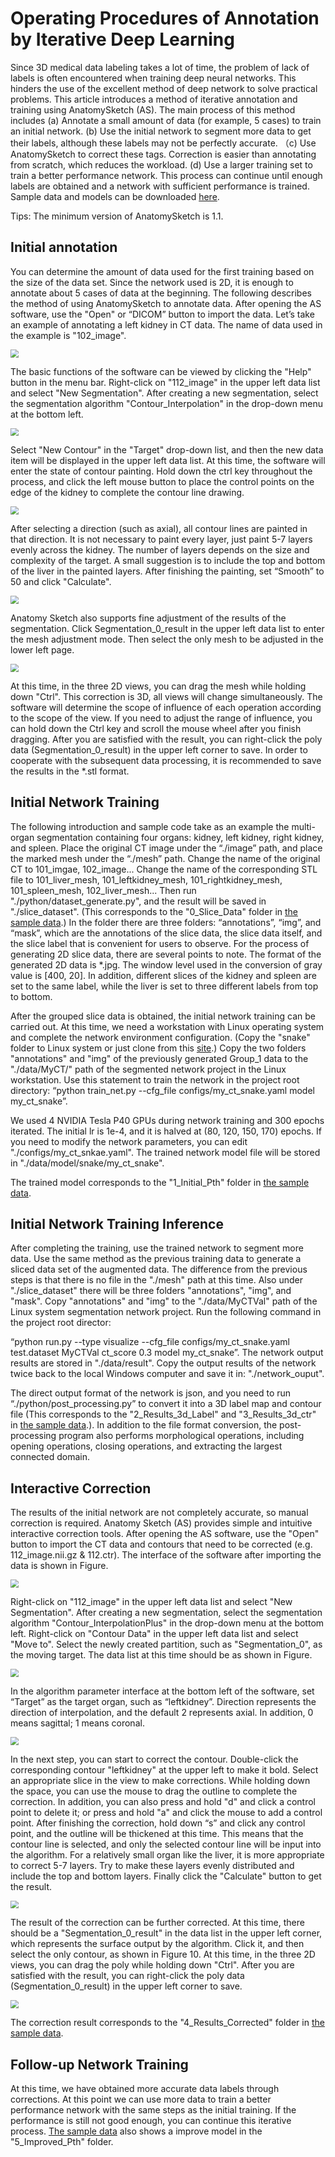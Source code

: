 # Operating Procedures of Annotation by Iterative Deep Learning

Since 3D medical data labeling takes a lot of time, the problem of lack of labels is often encountered when training deep neural networks. This hinders the use of the excellent method of deep network to solve practical problems. This article introduces a method of iterative annotation and training using AnatomySketch (AS). The main process of this method includes (a) Annotate a small amount of data (for example, 5 cases) to train an initial network. (b) Use the initial network to segment more data to get their labels, although these labels may not be perfectly accurate. （c) Use AnatomySketch to correct these tags. Correction is easier than annotating from scratch, which reduces the workload. (d) Use a larger training set to train a better performance network. This process can continue until enough labels are obtained and a network with sufficient performance is trained. Sample data and models can be downloaded [here](https://1drv.ms/u/s!AiAogjEIFaXOgcM-sEa-0yiM1wZsfQ?e=Xema6Z).

Tips: The minimum version of AnatomySketch is 1.1.

## Initial annotation

You can determine the amount of data used for the first training based on the size of the data set. Since the network used is 2D, it is enough to annotate about 5 cases of data at the beginning. The following describes the method of using AnatomySketch to annotate data. After opening the AS software, use the "Open" or “DICOM” button to import the data. Let’s take an example of annotating a left kidney in CT data. The name of data used in the example is "102_image". 

<img src=".\figures\fig1.png" style="zoom:80%;" />

The basic functions of the software can be viewed by clicking the "Help" button in the menu bar. Right-click on "112_image" in the upper left data list and select "New Segmentation". After creating a new segmentation, select the segmentation algorithm "Contour_Interpolation" in the drop-down menu at the bottom left.

<img src=".\figures\fig2.png" style="zoom:80%;" />

Select "New Contour" in the "Target" drop-down list, and then the new data item will be displayed in the upper left data list. At this time, the software will enter the state of contour painting. Hold down the ctrl key throughout the process, and click the left mouse button to place the control points on the edge of the kidney to complete the contour line drawing. 

<img src=".\figures\fig3.png" style="zoom:80%;" />

After selecting a direction (such as axial), all contour lines are painted in that direction. It is not necessary to paint every layer, just paint 5-7 layers evenly across the kidney. The number of layers depends on the size and complexity of the target. A small suggestion is to include the top and bottom of the liver in the painted layers. After finishing the painting, set “Smooth” to 50 and click "Calculate". 

<img src=".\figures\fig4.png" style="zoom:80%;" />

Anatomy Sketch also supports fine adjustment of the results of the segmentation. Click Segmentation_0_result in the upper left data list to enter the mesh adjustment mode. Then select the only mesh to be adjusted in the lower left page. 

<img src=".\figures\fig5.png" style="zoom:80%;" />

At this time, in the three 2D views, you can drag the mesh while holding down "Ctrl". This correction is 3D, all views will change simultaneously. The software will determine the scope of influence of each operation according to the scope of the view. If you need to adjust the range of influence, you can hold down the Ctrl key and scroll the mouse wheel after you finish dragging. After you are satisfied with the result, you can right-click the poly data (Segmentation_0_result) in the upper left corner to save. In order to cooperate with the subsequent data processing, it is recommended to save the results in the *.stl format.

## Initial Network Training

The following introduction and sample code take as an example the multi-organ segmentation containing four organs: kidney, left kidney, right kidney, and spleen. Place the original CT image under the “./image” path, and place the marked mesh under the “./mesh” path. Change the name of the original CT to 101_imgae, 102_image... Change the name of the corresponding STL file to 101_liver_mesh, 101_leftkidney_mesh, 101_rightkidney_mesh, 101_spleen_mesh, 102_liver_mesh... Then run "./python/dataset_generate.py", and the result will be saved in "./slice_dataset". (This corresponds to the "0_Slice_Data" folder in [the sample data](https://1drv.ms/u/s!AiAogjEIFaXOgcM-sEa-0yiM1wZsfQ?e=Xema6Z).) In the folder there are three folders: “annotations”, “img”, and “mask”, which are the annotations of the slice data, the slice data itself, and the slice label that is convenient for users to observe. For the process of generating 2D slice data, there are several points to note. The format of the generated 2D data is *.jpg. The window level used in the conversion of gray value is [400, 20]. In addition, different slices of the kidney and spleen are set to the same label, while the liver is set to three different labels from top to bottom.

After the grouped slice data is obtained, the initial network training can be carried out. At this time, we need a workstation with Linux operating system and complete the network environment configuration. (Copy the "snake" folder to Linux system or just clone from this [site](https://github.com/zju3dv/snake).) Copy the two folders "annotations" and "img" of the previously generated Group_1 data to the "./data/MyCT/" path of the segmented network project in the Linux workstation. Use this statement to train the network in the project root directory: “python train_net.py --cfg_file configs/my_ct_snake.yaml model my_ct_snake”. 

We used 4 NVIDIA Tesla P40 GPUs during network training and 300 epochs iterated. The initial lr is 1e-4, and it is halved at (80, 120, 150, 170) epochs. If you need to modify the network parameters, you can edit "./configs/my_ct_snkae.yaml". The trained network model file will be stored in "./data/model/snake/my_ct_snake".

The trained model corresponds to the "1_Initial_Pth" folder in [the sample data](https://1drv.ms/u/s!AiAogjEIFaXOgcM-sEa-0yiM1wZsfQ?e=Xema6Z).

## Initial Network Training Inference

After completing the training, use the trained network to segment more data. Use the same method as the previous training data to generate a sliced data set of the augmented data. The difference from the previous steps is that there is no file in the "./mesh" path at this time. Also under "./slice_dataset" there will be three folders "annotations", "img", and "mask". Copy "annotations" and "img" to the "./data/MyCTVal" path of the Linux system segmentation network project. Run the following command in the project root director:

 “python run.py --type visualize --cfg_file configs/my_ct_snake.yaml test.dataset MyCTVal ct_score 0.3 model my_ct_snake”. The network output results are stored in "./data/result". Copy the output results of the network twice back to the local Windows computer and save it in: "./network_ouput".

The direct output format of the network is json, and you need to run “./python/post_processing.py” to convert it into a 3D label map and contour file (This corresponds to the "2_Results_3d_Label" and "3_Results_3d_ctr" in [the sample data](https://1drv.ms/u/s!AiAogjEIFaXOgcM-sEa-0yiM1wZsfQ?e=Xema6Z).). In addition to the file format conversion, the post-processing program also performs morphological operations, including opening operations, closing operations, and extracting the largest connected domain. 

## Interactive Correction

The results of the initial network are not completely accurate, so manual correction is required. Anatomy Sketch (AS) provides simple and intuitive interactive correction tools. After opening the AS software, use the "Open" button to import the CT data and contours that need to be corrected (e.g. 112_image.nii.gz & 112.ctr). The interface of the software after importing the data is shown in Figure.

<img src=".\figures\fig6.png" style="zoom:80%;" />

Right-click on "112_image" in the upper left data list and select "New Segmentation". After creating a new segmentation, select the segmentation algorithm "Contour_InterpolationPlus" in the drop-down menu at the bottom left. Right-click on "Contour Data" in the upper left data list and select "Move to". Select the newly created partition, such as "Segmentation_0", as the moving target. The data list at this time should be as shown in Figure.

<img src=".\figures\fig7.png" style="zoom:80%;text-align: center;" />

In the algorithm parameter interface at the bottom left of the software, set “Target” as the target organ, such as “leftkidney”. Direction represents the direction of interpolation, and the default 2 represents axial. In addition, 0 means sagittal; 1 means coronal. 

<img src=".\figures\fig8.png" style="zoom:80%;text-align: center;" />

In the next step, you can start to correct the contour. Double-click the corresponding contour "leftkidney" at the upper left to make it bold. Select an appropriate slice in the view to make corrections. While holding down the space, you can use the mouse to drag the outline to complete the correction. In addition, you can also press and hold "d" and click a control point to delete it; or press and hold "a" and click the mouse to add a control point. After finishing the correction, hold down “s” and click any control point, and the outline will be thickened at this time. This means that the contour line is selected, and only the selected contour line will be input into the algorithm. For a relatively small organ like the liver, it is more appropriate to correct 5-7 layers. Try to make these layers evenly distributed and include the top and bottom layers. Finally click the "Calculate" button to get the result. 

<img src=".\figures\fig9.png" style="zoom:80%;" />

The result of the correction can be further corrected. At this time, there should be a "Segmentation_0_result" in the data list in the upper left corner, which represents the surface output by the algorithm. Click it, and then select the only contour, as shown in Figure 10. At this time, in the three 2D views, you can drag the poly while holding down "Ctrl". After you are satisfied with the result, you can right-click the poly data (Segmentation_0_result) in the upper left corner to save.

<img src=".\figures\fig10.png" style="zoom:80%;" />

The correction result corresponds to the "4_Results_Corrected" folder in [the sample data](https://1drv.ms/u/s!AiAogjEIFaXOgcM-sEa-0yiM1wZsfQ?e=Xema6Z).

## Follow-up Network Training

At this time, we have obtained more accurate data labels through corrections. At this point we can use more data to train a better performance network with the same steps as the initial training. If the performance is still not good enough, you can continue this iterative process. [The sample data](https://1drv.ms/u/s!AiAogjEIFaXOgcM-sEa-0yiM1wZsfQ?e=Xema6Z) also shows a improve model in the "5_Improved_Pth" folder.